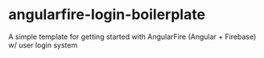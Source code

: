 angularfire-login-boilerplate
=============================

A simple template for getting started with AngularFire (Angular + Firebase) w/ user login system

